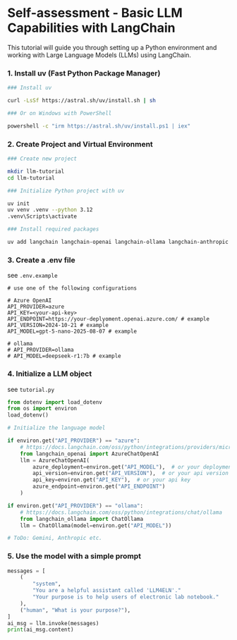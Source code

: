 # Self-assessment - Basic LLM Capabilities with LangChain

This tutorial will guide you through setting up a Python environment and working with Large Language Models (LLMs) using LangChain.


### 1. Install uv (Fast Python Package Manager)

```bash
### Install uv

curl -LsSf https://astral.sh/uv/install.sh | sh

### Or on Windows with PowerShell

powershell -c "irm https://astral.sh/uv/install.ps1 | iex"
```

### 2. Create Project and Virtual Environment

```bash
### Create new project

mkdir llm-tutorial
cd llm-tutorial

### Initialize Python project with uv

uv init
uv venv .venv --python 3.12
.venv\Scripts\activate

### Install required packages

uv add langchain langchain-openai langchain-ollama langchain-anthropic langchain-google-genai python-dotenv pydantic
```

### 3. Create a .env file

see `.env.example`

```env
# use one of the following configurations

# Azure OpenAI
API_PROVIDER=azure
API_KEY=<your-api-key>
API_ENDPOINT=https://your-deplyoment.openai.azure.com/ # example
API_VERSION=2024-10-21 # example
API_MODEL=gpt-5-nano-2025-08-07 # example

# ollama
# API_PROVIDER=ollama
# API_MODEL=deepseek-r1:7b # example
```

### 4. Initialize a LLM object

see `tutorial.py`

```python
from dotenv import load_dotenv
from os import environ
load_dotenv()

# Initialize the language model

if environ.get("API_PROVIDER") == "azure":
    # https://docs.langchain.com/oss/python/integrations/providers/microsoft
    from langchain_openai import AzureChatOpenAI
    llm = AzureChatOpenAI(
        azure_deployment=environ.get("API_MODEL"),  # or your deployment
        api_version=environ.get("API_VERSION"),  # or your api version
        api_key=environ.get("API_KEY"),  # or your api key
        azure_endpoint=environ.get("API_ENDPOINT")
    )

if environ.get("API_PROVIDER") == "ollama":
    # https://docs.langchain.com/oss/python/integrations/chat/ollama
    from langchain_ollama import ChatOllama
    llm = ChatOllama(model=environ.get("API_MODEL"))

# ToDo: Gemini, Anthropic etc.
```

### 5. Use the model with a simple prompt

```python
messages = [
    (
        "system",
        "You are a helpful assistant called 'LLM4ELN'."
        "Your purpose is to help users of electronic lab notebook."
    ),
    ("human", "What is your purpose?"),
]
ai_msg = llm.invoke(messages)
print(ai_msg.content)
```